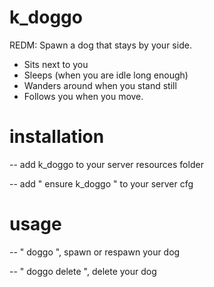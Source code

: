 # k_doggo
REDM: Spawn a dog that stays by your side.

- Sits next to you
- Sleeps (when you are idle long enough)
- Wanders around when you stand still
- Follows you when you move. 

# installation
-- add k_doggo to your server resources folder

-- add " ensure k_doggo " to your server cfg

# usage
-- " doggo ", spawn or respawn your dog

-- " doggo delete ", delete your dog
